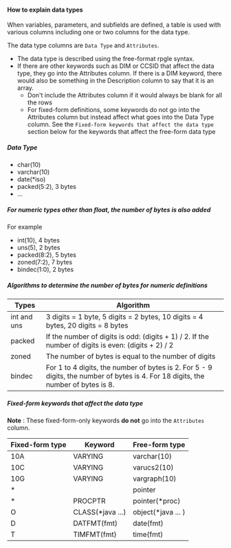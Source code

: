 #### How to explain data types

When variables, parameters, and subfields are defined, a table is used with various columns including one or two columns for the data type.

The data type columns are `Data Type` and `Attributes`.

- The data type is described using the free-format rpgle syntax. 
- If there are other keywords such as DIM or CCSID that affect the data type, they go into the Attributes column. If there is a DIM keyword, there would also be something in the Description column to say that it is an array.
  - Don't include the Attributes column if it would always be blank for all the rows
  - For fixed-form definitions, some keywords do not go into the Attributes column but instead affect what goes into the Data Type column. See the `Fixed-form keywords that affect the data type` section below for the keywords that affect the free-form data type

##### Data Type

- char(10)
- varchar(10)
- date(*iso)
- packed(5:2), 3 bytes
- ...

##### For numeric types other than float, the number of bytes is also added

For example
- int(10), 4 bytes
- uns(5), 2 bytes
- packed(8:2), 5 bytes
- zoned(7:2), 7 bytes
- bindec(1:0), 2 bytes

##### Algorithms to determine the number of bytes for numeric definitions

| Types | Algorithm |
|------|-----------|
| int and uns | 3 digits = 1 byte, 5 digits = 2 bytes, 10 digits = 4 bytes, 20 digits = 8 bytes |
| packed | If the number of digits is odd: (digits + 1) / 2. If the number of digits is even: (digits + 2) / 2
| zoned | The number of bytes is equal to the number of digits |
| bindec | For 1 to 4 digits, the number of bytes is 2. For 5 - 9 digits, the number of bytes is 4. For 18 digits, the number of bytes is 8. |

##### Fixed-form keywords that affect the data type

**Note** : These fixed-form-only keywords **do not** go into the `Attributes` column.

| Fixed-form type | Keyword | Free-form type |
|------|-------|------|
| 10A | VARYING | varchar(10) |
| 10C | VARYING | varucs2(10) |
| 10G | VARYING | vargraph(10) |
| * |   | pointer |
| * | PROCPTR | pointer(*proc) |
| O | CLASS(*java ...) | object(*java ... ) |
| D | DATFMT(fmt) | date(fmt) |
| T | TIMFMT(fmt) | time(fmt) |
